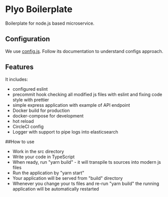 # Plyo Boilerplate
Boilerplate for node.js based microservice.

## Configuration

We use [config.js](https://github.com/lorenwest/node-config). Follow its documentation to understand configs approach.

## Features
It includes:
- configured eslint
- precommit hook checking all modified js files with eslint and fixing code style with prettier
- simple express application with example of API endpoint
- Docker build for production
- docker-compose for development
- hot reload
- CircleCI config
- Logger with support to pipe logs into elasticsearch

##How to use
- Work in the src directory
- Write your code in TypeScript
- When ready, run "yarn build" - it will transpile ts sources into modern js files
- Run the application by "yarn start"
- Your application will be served from "build" directory
- Whenever you change your ts files and re-run "yarn build" the running application will be automatically restarted